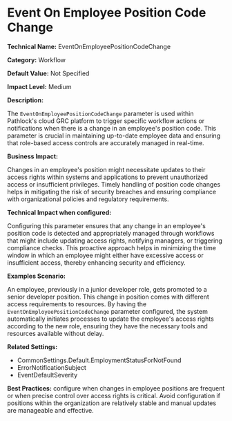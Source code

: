 # Event On Employee Position Code Change

**Technical Name:** EventOnEmployeePositionCodeChange

**Category:** Workflow

**Default Value:** Not Specified

**Impact Level:** Medium

**Description:**

The `EventOnEmployeePositionCodeChange` parameter is used within Pathlock's cloud GRC platform to trigger specific workflow actions or notifications when there is a change in an employee's position code. This parameter is crucial in maintaining up-to-date employee data and ensuring that role-based access controls are accurately managed in real-time.

**Business Impact:**

Changes in an employee's position might necessitate updates to their access rights within systems and applications to prevent unauthorized access or insufficient privileges. Timely handling of position code changes helps in mitigating the risk of security breaches and ensuring compliance with organizational policies and regulatory requirements.

**Technical Impact when configured:**

Configuring this parameter ensures that any change in an employee's position code is detected and appropriately managed through workflows that might include updating access rights, notifying managers, or triggering compliance checks. This proactive approach helps in minimizing the time window in which an employee might either have excessive access or insufficient access, thereby enhancing security and efficiency.

**Examples Scenario:**

An employee, previously in a junior developer role, gets promoted to a senior developer position. This change in position comes with different access requirements to resources. By having the `EventOnEmployeePositionCodeChange` parameter configured, the system automatically initiates processes to update the employee's access rights according to the new role, ensuring they have the necessary tools and resources available without delay.

**Related Settings:**

- CommonSettings.Default.EmploymentStatusForNotFound
- ErrorNotificationSubject
- EventDefaultSeverity

**Best Practices:** configure when changes in employee positions are frequent or when precise control over access rights is critical. Avoid configuration if positions within the organization are relatively stable and manual updates are manageable and effective.